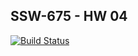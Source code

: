 ## SSW-675 - HW 04

[![Build Status](https://travis-ci.org/Savitri-Sagar/SSW-567-GitHubApi.svg?branch=master)](https://travis-ci.org/Savitri-Sagar/SSW-567-GitHubApi)
